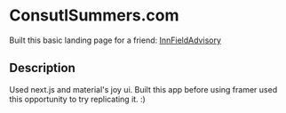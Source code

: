 # ConsutlSummers.com

Built this basic landing page for a friend: [InnFieldAdvisory](https://www.consultsummers.com/)

## Description

Used next.js and material's joy ui. Built this app before using framer used this opportunity to try replicating it. :)